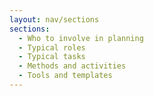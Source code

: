 ```yaml
---
layout: nav/sections
sections:
  - Who to involve in planning
  - Typical roles
  - Typical tasks
  - Methods and activities
  - Tools and templates
---
```

